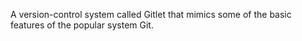 A version-control system called Gitlet that mimics some of the basic features of the popular system Git.
